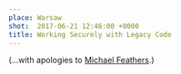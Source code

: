 ```yaml
---
place: Warsaw
shot:  2017-06-21 12:46:00 +0000
title: Working Securely with Legacy Code
---
```


(…with apologies to [Michael Feathers](https://www.r7krecon.com/legacy-code).)
